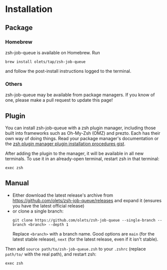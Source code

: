 # Installation

## Package

### Homebrew

zsh-job-queue is available on Homebrew. Run

```shell:no-line-numbers
brew install olets/tap/zsh-job-queue
```

and follow the post-install instructions logged to the terminal.

### Others

zsh-job-queue may be available from package managers. If you know of one, please make a pull request to update this page!

## Plugin

You can install zsh-job-queue with a zsh plugin manager, including those built into frameworks such as Oh-My-Zsh (OMZ) and prezto. Each has their own way of doing things. Read your package manager's documentation or the [zsh plugin manager plugin installation procedures gist](https://gist.github.com/olets/06009589d7887617e061481e22cf5a4a).

After adding the plugin to the manager, it will be available in all new terminals. To use it in an already-open terminal, restart zsh in that terminal:

```shell:no-line-numbers
exec zsh
```

## Manual

- Either download the latest release's archive from <https://github.com/olets/zsh-job-queue/releases> and expand it (ensures you have the latest official release)
- or clone a single branch:
  ```shell:no-line-numbers
  git clone https://github.com/olets/zsh-job-queue --single-branch --branch <branch> --depth 1
  ```
  Replace `<branch>` with a branch name. Good options are `main` (for the latest stable release), `next` (for the latest release, even if it isn't stable).

Then add `source path/to/zsh-job-queue.zsh` to your `.zshrc` (replace `path/to/` with the real path), and restart zsh:

```shell:no-line-numbers
exec zsh
```
